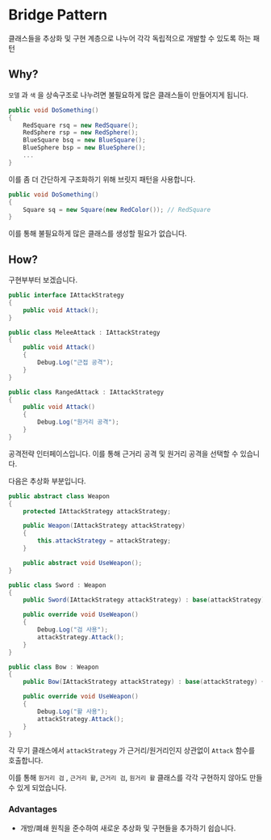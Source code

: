 # Bridge Pattern

클래스들을 추상화 및 구현 계층으로 나누어 각각 독립적으로 개발할 수 있도록 하는 패턴

## Why?

`모델` 과 `색` 을 상속구조로 나누려면 불필요하게 많은 클래스들이 만들어지게 됩니다.

```cs
public void DoSomething()
{
    RedSquare rsq = new RedSquare();
    RedSphere rsp = new RedSphere();
    BlueSquare bsq = new BlueSquare();
    BlueSphere bsp = new BlueSphere();
    ...
}
```

이를 좀 더 간단하게 구조화하기 위해 브릿지 패턴을 사용합니다.

```cs
public void DoSomething()
{
    Square sq = new Square(new RedColor()); // RedSquare
}
```

이를 통해 불필요하게 많은 클래스를 생성할 필요가 없습니다.


## How?

구현부부터 보겠습니다.

```cs
public interface IAttackStrategy
{
    public void Attack();
}

public class MeleeAttack : IAttackStrategy
{
    public void Attack()
    {
        Debug.Log("근접 공격");
    }
}

public class RangedAttack : IAttackStrategy
{
    public void Attack()
    {
        Debug.Log("원거리 공격");
    }
}
```

공격전략 인터페이스입니다. 이를 통해 근거리 공격 및 원거리 공격을 선택할 수 있습니다.

다음은 추상화 부분입니다.

```cs
public abstract class Weapon
{
    protected IAttackStrategy attackStrategy;

    public Weapon(IAttackStrategy attackStrategy)
    {
        this.attackStrategy = attackStrategy;
    }

    public abstract void UseWeapon();
}

public class Sword : Weapon
{
    public Sword(IAttackStrategy attackStrategy) : base(attackStrategy) { }

    public override void UseWeapon()
    {
        Debug.Log("검 사용");
        attackStrategy.Attack();
    }
}

public class Bow : Weapon
{
    public Bow(IAttackStrategy attackStrategy) : base(attackStrategy) { }

    public override void UseWeapon()
    {
        Debug.Log("활 사용");
        attackStrategy.Attack();
    }
}
```

각 무기 클래스에서 `attackStrategy` 가 근거리/원거리인지 상관없이 `Attack` 함수를 호출합니다.

이를 통해 `원거리 검` , `근거리 활`, `근거리 검`, `원거리 활` 클래스를 각각 구현하지 않아도 만들 수 있게 되었습니다.

### Advantages 

- 개방/폐쇄 원칙을 준수하여 새로운 추상화 및 구현들을 추가하기 쉽습니다.